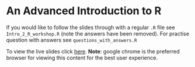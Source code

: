 # An Advanced Introduction to R

If you would like to follow the slides through with a regular `.R` file see `Intro_2_R_workshop.R` (note the answers have been removed). For practise question with answers see `questions_with_answers.R`

To view the live slides click  [here](dhintz137.github.io/Intro_2_R_workshop/). **Note**: google chrome is the preferred browser for viewing this content for the best user experience. 

